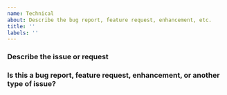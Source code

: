 ```yaml
---
name: Technical
about: Describe the bug report, feature request, enhancement, etc.
title: ''
labels: ''
---
```


### Describe the issue or request
<!-- answer here -->

### Is this a bug report, feature request, enhancement, or another type of issue?
<!-- answer here -->
